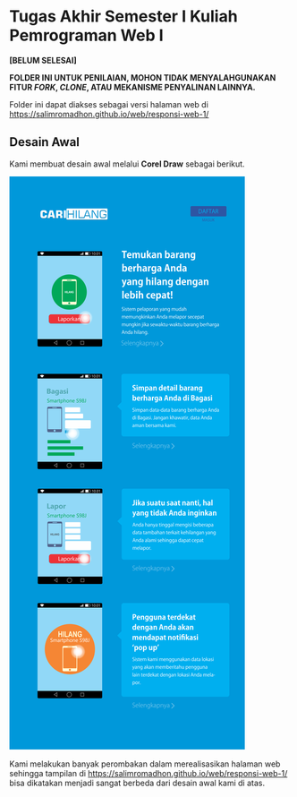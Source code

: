 # Tugas Akhir Semester I Kuliah Pemrograman Web I

**[BELUM SELESAI]**

**FOLDER INI UNTUK PENILAIAN, MOHON TIDAK MENYALAHGUNAKAN FITUR _FORK_, _CLONE_, ATAU MEKANISME PENYALINAN LAINNYA.**

Folder ini dapat diakses sebagai versi halaman web di https://salimromadhon.github.io/web/responsi-web-1/

## Desain Awal

Kami membuat desain awal melalui **Corel Draw** sebagai berikut.

<img src="template.png" alt="template">

Kami melakukan banyak perombakan dalam merealisasikan halaman web sehingga tampilan di https://salimromadhon.github.io/web/responsi-web-1/
bisa dikatakan menjadi sangat berbeda dari desain awal kami di atas.
